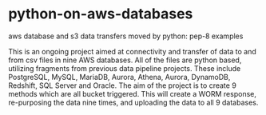 # python-on-aws-databases
aws database and s3 data transfers moved by python: pep-8 examples 

This is an ongoing project aimed at connectivity and transfer of data to and from csv files in nine AWS databases. 
All of the files are python based, utilizing fragments from previous data pipeline projects. 
These include PostgreSQL, MySQL, MariaDB, Aurora, Athena, Aurora, DynamoDB, Redshift, SQL Server and Oracle. 
The aim of the project is to create 9 methods which are all bucket triggered.
This will create a WORM response, re-purposing the data nine times, and uploading the data to all 9 databases. 
